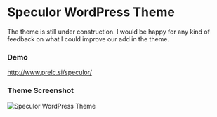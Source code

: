 Speculor WordPress Theme
===

The theme is still under construction.
I would be happy for any kind of feedback on what I could improve our add in the theme.

### Demo

http://www.prelc.si/speculor/

### Theme Screenshot

![Speculor WordPress Theme](http://i.imgur.com/Zu1fece.jpg)
